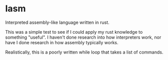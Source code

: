 # Iasm
Interpreted assembly-like language written in rust.

This was a simple test to see if I could apply my rust knowledge to something "useful". I haven't done research into how interpreters work, nor have I done research in how assembly typically works. 

Realistically, this is a poorly written while loop that takes a list of commands.